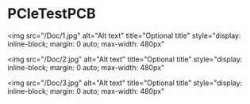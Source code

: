 # PCIeTestPCB

<img
  src="/Doc/1.jpg"
  alt="Alt text"
  title="Optional title"
  style="display: inline-block; margin: 0 auto; max-width: 480px"
>


<img
  src="/Doc/2.jpg"
  alt="Alt text"
  title="Optional title"
  style="display: inline-block; margin: 0 auto; max-width: 480px"
>


<img
  src="/Doc/3.jpg"
  alt="Alt text"
  title="Optional title"
  style="display: inline-block; margin: 0 auto; max-width: 480px"
>

